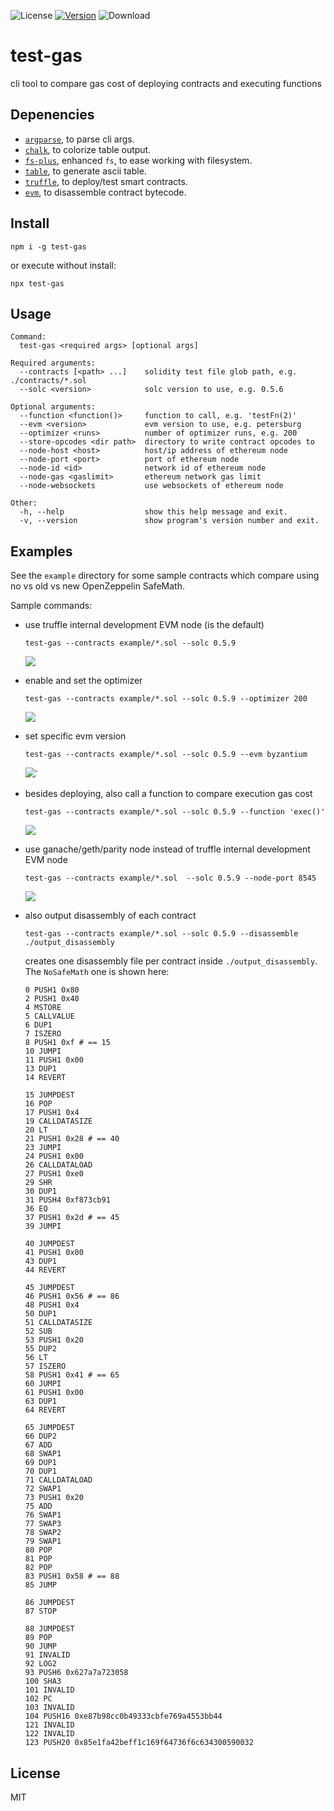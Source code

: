 ![License](https://img.shields.io/github/license/rmi7/test-gas.svg?style=flat-square)
[![Version](https://img.shields.io/npm/v/test-gas.svg?style=flat-square&label=version)](https://www.npmjs.com/package/test-gas)
![Download](https://img.shields.io/npm/dt/test-gas.svg)

# test-gas

cli tool to compare gas cost of deploying contracts and executing functions

## Depenencies

- [`argparse`](https://www.npmjs.com/package/argparse), to parse cli args.
- [`chalk`](https://www.npmjs.com/package/chalk), to colorize table output.
- [`fs-plus`](https://www.npmjs.com/package/fs-plus), enhanced `fs`, to ease working with filesystem.
- [`table`](https://www.npmjs.com/package/table), to generate ascii table.
- [`truffle`](https://www.npmjs.com/package/truffle), to deploy/test smart contracts.
- [`evm`](https://www.npmjs.com/package/evm), to disassemble contract bytecode.


## Install 

```
npm i -g test-gas
```

or execute without install:

```
npx test-gas
```

## Usage 

```
Command:
  test-gas <required args> [optional args]

Required arguments:
  --contracts [<path> ...]    solidity test file glob path, e.g. ./contracts/*.sol
  --solc <version>            solc version to use, e.g. 0.5.6

Optional arguments:
  --function <function()>     function to call, e.g. 'testFn(2)'
  --evm <version>             evm version to use, e.g. petersburg
  --optimizer <runs>          number of optimizer runs, e.g. 200
  --store-opcodes <dir path>  directory to write contract opcodes to
  --node-host <host>          host/ip address of ethereum node
  --node-port <port>          port of ethereum node
  --node-id <id>              network id of ethereum node
  --node-gas <gaslimit>       ethereum network gas limit
  --node-websockets           use websockets of ethereum node
  
Other:
  -h, --help                  show this help message and exit.
  -v, --version               show program's version number and exit. 
```

## Examples

See the `example` directory for some sample contracts which compare using no vs old vs new OpenZeppelin SafeMath.

Sample commands:
- use truffle internal development EVM node (is the default)

  `test-gas --contracts example/*.sol --solc 0.5.9`
  
  ![](./screenshots/screenshot_default.png)

- enable and set the optimizer

  `test-gas --contracts example/*.sol --solc 0.5.9 --optimizer 200`
  
  ![](./screenshots/screenshot_set_optimizer.png)
  
- set specific evm version

  `test-gas --contracts example/*.sol --solc 0.5.9 --evm byzantium`
  
  ![](./screenshots/screenshot_set_evm.png)`

- besides deploying, also call a function to compare execution gas cost

  `test-gas --contracts example/*.sol --solc 0.5.9 --function 'exec()'`
  
  ![](./screenshots/screenshot_exec_function.png)
  
- use ganache/geth/parity node instead of truffle internal development EVM node

  `test-gas --contracts example/*.sol  --solc 0.5.9 --node-port 8545`
  
  ![](./screenshots/screenshot_custom_node.png)
  
- also output disassembly of each contract

  `test-gas --contracts example/*.sol --solc 0.5.9 --disassemble ./output_disassembly`
  
  creates one disassembly file per contract inside `./output_disassembly`. The `NoSafeMath` one is shown here:
  
  ```
  0 PUSH1 0x80
  2 PUSH1 0x40
  4 MSTORE
  5 CALLVALUE
  6 DUP1
  7 ISZERO
  8 PUSH1 0xf # == 15
  10 JUMPI
  11 PUSH1 0x00
  13 DUP1
  14 REVERT

  15 JUMPDEST
  16 POP
  17 PUSH1 0x4
  19 CALLDATASIZE
  20 LT
  21 PUSH1 0x28 # == 40
  23 JUMPI
  24 PUSH1 0x00
  26 CALLDATALOAD
  27 PUSH1 0xe0
  29 SHR
  30 DUP1
  31 PUSH4 0xf873cb91
  36 EQ
  37 PUSH1 0x2d # == 45
  39 JUMPI

  40 JUMPDEST
  41 PUSH1 0x00
  43 DUP1
  44 REVERT

  45 JUMPDEST
  46 PUSH1 0x56 # == 86
  48 PUSH1 0x4
  50 DUP1
  51 CALLDATASIZE
  52 SUB
  53 PUSH1 0x20
  55 DUP2
  56 LT
  57 ISZERO
  58 PUSH1 0x41 # == 65
  60 JUMPI
  61 PUSH1 0x00
  63 DUP1
  64 REVERT

  65 JUMPDEST
  66 DUP2
  67 ADD
  68 SWAP1
  69 DUP1
  70 DUP1
  71 CALLDATALOAD
  72 SWAP1
  73 PUSH1 0x20
  75 ADD
  76 SWAP1
  77 SWAP3
  78 SWAP2
  79 SWAP1
  80 POP
  81 POP
  82 POP
  83 PUSH1 0x58 # == 88
  85 JUMP

  86 JUMPDEST
  87 STOP

  88 JUMPDEST
  89 POP
  90 JUMP
  91 INVALID
  92 LOG2
  93 PUSH6 0x627a7a723058
  100 SHA3
  101 INVALID
  102 PC
  103 INVALID
  104 PUSH16 0xe87b98cc0b49333cbfe769a4553bb44
  121 INVALID
  122 INVALID
  123 PUSH20 0x85e1fa42beff1c169f64736f6c634300590032
  ```
  
## License

MIT